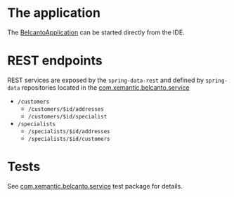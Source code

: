 # The application

The [BelcantoApplication](src/main/java/com/xemantic/belcanto/service/BelcantoApplication.java)
can be started directly from the IDE.

# REST endpoints

REST services are exposed by the `spring-data-rest` and defined by `spring-data` repositories
located in the [com.xemantic.belcanto.service](src/main/java/com/xemantic/belcanto/service/repository)

* `/customers`
  * `/customers/$id/addresses`
  * `/customers/$id/specialist`
* `/specialists`
  * `/specialists/$id/addresses`
  * `/specialists/$id/customers`

# Tests

See [com.xemantic.belcanto.service](src/test/groovy/com/xemantic/belcanto/service) test
package for details.
